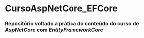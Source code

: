 # CursoAspNetCore_EFCore

<h3>Repositório voltado a prática do conteúdo do curso de <i>AspNetCore</i> com <i>EntityFrameworkCore</i></h3>
